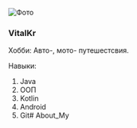 ![Фото](img/cat.jpeg)
### VitalKr 

Хобби: Авто-, мото- путешестсвия.

Навыки:


1. Java 
2. ООП
3. Kotlin
4. Android
5. Git# About_My
